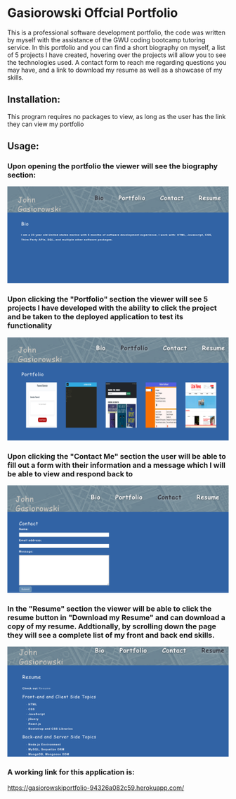 # Gasiorowski Offcial Portfolio
This is a professional software development portfolio, the code was written by myself with the assistance of the GWU coding bootcamp tutoring service. In this portfolio and you can find a short biography on myself, a list of 5 projects I have created, hovering over the projects will allow you to see the technologies used. A contact form to reach me regarding questions you may have, and a link to download my resume as well as a showcase of my skills.

## Installation:
This program requires no packages to view, as long as the user has the link they can view my portfolio

## Usage:

### Upon opening the portfolio the viewer will see the biography section:
![](./src/assets/rmeimgs/port1.png)

### Upon clicking the "Portfolio" section the viewer will see 5 projects I have developed with the ability to click the project and be taken to the deployed application to test its functionality
![](./src/assets/rmeimgs/port2.png)

### Upon clicking the "Contact Me" section the user will be able to fill out a form with their information and a message which I will be able to view and respond back to
![](./src/assets/rmeimgs/port3.png)

### In the "Resume" section the viewer will be able to click the resume button in "Download my Resume" and can download a copy of my resume. Addtionally, by scrolling down the page they will see a complete list of my front and back end skills.
![](./src/assets/rmeimgs/port4.png)


### A working link for this application is: 
https://gasiorowskiportfolio-94326a082c59.herokuapp.com/
